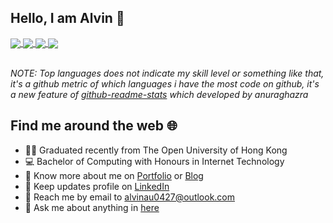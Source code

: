 ## Hello, I am Alvin :wave: 

<a href="https://github.com/alvinau0427">
  <img align="center" src="https://github-readme-stats.vercel.app/api?username=alvinau0427&theme=tokyonight&show_icons=true&line_height=27" />
</a>
<a href="https://github.com/alvinau0427">
  <img align="center" src="https://github-readme-stats.vercel.app/api/top-langs/?username=alvinau0427&theme=tokyonight&hide=CSS,TSQL" />
</a>

<a href="https://github.com/alvinau0427/SuperSeniors">
  <img align="center" src="https://github-readme-stats.vercel.app/api/pin/?username=alvinau0427&repo=SuperSeniors&theme=tokyonight" />
</a>
<a href="https://github.com/alvinau0427/SmartController">
  <img align="center" src="https://github-readme-stats.vercel.app/api/pin/?username=alvinau0427&repo=SmartController&theme=tokyonight" />
</a>
<br><br/>

*NOTE: Top languages does not indicate my skill level or something like that, it's a github metric of which languages i have the most code on github, it's a new feature of [github-readme-stats](https://github.com/anuraghazra/github-readme-stats) which developed by anuraghazra*

## Find me around the web :globe_with_meridians:
- :man_technologist: Graduated recently from The Open University of Hong Kong
- :computer: Bachelor of Computing with Honours in Internet Technology
- :mag_right: Know more about me on [Portfolio](https://alvinau0427.github.io/) or [Blog](https://alvinau0427-blog.netlify.app/)
- :briefcase: Keep updates profile on [LinkedIn](https://www.linkedin.com/in/alvinau0427/)
- :email: Reach me by email to alvinau0427@outlook.com
- :speech_balloon: Ask me about anything in [here](https://github.com/alvinau0427/alvinau0427/issues)
